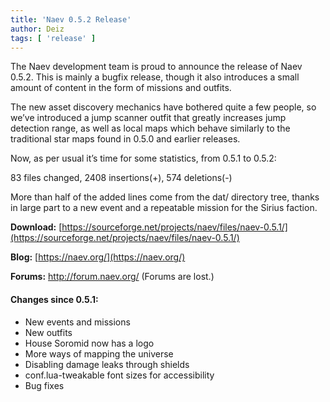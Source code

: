 ```yaml
---
title: 'Naev 0.5.2 Release'
author: Deiz
tags: [ 'release' ]
---
```


The Naev development team is proud to announce the release of Naev 0.5.2. This is mainly a bugfix release, though it also introduces a small amount of content in the form of missions and outfits.

The new asset discovery mechanics have bothered quite a few people, so we’ve introduced a jump scanner outfit that greatly increases jump detection range, as well as local maps which behave similarly to the traditional star maps found in 0.5.0 and earlier releases.

Now, as per usual it’s time for some statistics, from 0.5.1 to 0.5.2:

83 files changed, 2408 insertions(+), 574 deletions(-)

More than half of the added lines come from the dat/ directory tree, thanks in large part to a new event and a repeatable mission for the Sirius faction.

**Download:** [https://sourceforge.net/projects/naev/files/naev-0.5.1/](https://sourceforge.net/projects/naev/files/naev-0.5.1/)

**Blog:** [https://naev.org/](https://naev.org/)

**Forums:** http://forum.naev.org/ (Forums are lost.)

#### Changes since 0.5.1:

  * New events and missions
  * New outfits
  * House Soromid now has a logo
  * More ways of mapping the universe
  * Disabling damage leaks through shields
  * conf.lua-tweakable font sizes for accessibility
  * Bug fixes
